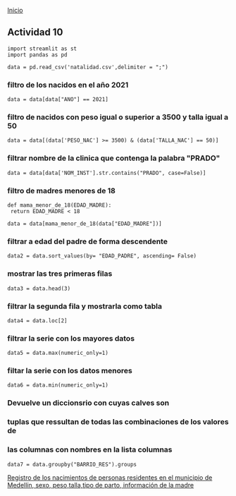 <!-- No borrar o modificar -->
[Inicio](./index.md)

## Actividad 10 


    import streamlit as st
    import pandas as pd

    data = pd.read_csv('natalidad.csv',delimiter = ";")

### filtro de los nacidos en el año 2021

    data = data[data["ANO"] == 2021]


### filtro de nacidos con peso igual o superior a 3500 y talla igual a 50

    data = data[(data['PESO_NAC'] >= 3500) & (data['TALLA_NAC'] == 50)]


### filtrar nombre de la clinica que contenga la palabra "PRADO"

    data = data[data['NOM_INST'].str.contains("PRADO", case=False)]


### filtro de madres menores de 18

    def mama_menor_de_18(EDAD_MADRE):
     return EDAD_MADRE < 18

    data = data[mama_menor_de_18(data["EDAD_MADRE"])]


### filtrar a edad del padre de forma descendente


    data2 = data.sort_values(by= "EDAD_PADRE", ascending= False)


### mostrar las tres primeras filas
    data3 = data.head(3)


### filtrar la segunda fila y mostrarla como tabla
    data4 = data.loc[2]


### filtrar la serie con los mayores datos
    data5 = data.max(numeric_only=1)


### filtar la serie con los datos menores
    data6 = data.min(numeric_only=1)


### Devuelve un diccionsrio con cuyas calves son
### tuplas que ressultan de todas las combinaciones de los valores de
### las columnas con nombres en la lista columnas

    data7 = data.groupby("BARRIO_RES").groups

[Registro de los nacimientos de personas residentes en el municipio de Medellín, sexo, peso,talla,tipo de parto, información de la madre](http://medata.gov.co/dataset/nacimientos)


<!-- Su documentación aquí -->





